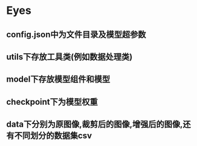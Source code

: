 # Eyes
## config.json中为文件目录及模型超参数
## utils下存放工具类(例如数据处理类)
## model下存放模型组件和模型
## checkpoint下为模型权重
## data下分别为原图像,裁剪后的图像,增强后的图像,还有不同划分的数据集csv
###